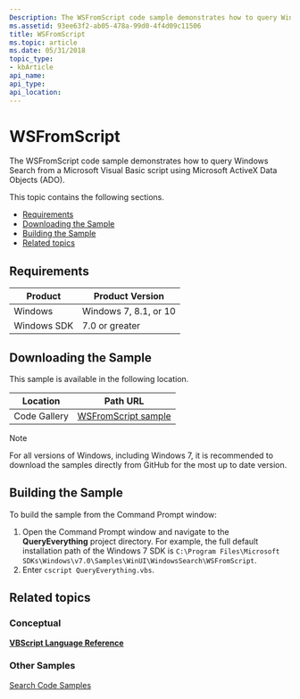 ```yaml
---
Description: The WSFromScript code sample demonstrates how to query Windows Search from a Microsoft Visual Basic script using Microsoft ActiveX Data Objects (ADO).
ms.assetid: 93ee63f2-ab05-478a-99d0-4f4d09c11506
title: WSFromScript
ms.topic: article
ms.date: 05/31/2018
topic_type: 
- kbArticle
api_name: 
api_type: 
api_location: 
---
```


# WSFromScript

The WSFromScript code sample demonstrates how to query Windows Search from a Microsoft Visual Basic script using Microsoft ActiveX Data Objects (ADO).

This topic contains the following sections.

- [Requirements](#requirements)
- [Downloading the Sample](#downloading-the-sample)
- [Building the Sample](#building-the-sample)
- [Related topics](#related-topics)

## Requirements

| Product     | Product Version          |
|-------------|--------------------------|
| Windows     | Windows 7, 8.1, or 10    |
| Windows SDK | 7.0 or greater           |

## Downloading the Sample

This sample is available in the following location.

| Location      | Path URL                                                                  |
|---------------|---------------------------------------------------------------------------|
| Code Gallery  | [WSFromScript sample](https://github.com/Microsoft/Windows-classic-samples/tree/master/Samples/Win7Samples/winui/WindowsSearch/WSFromScript)    |

> [!NOTE]  
> For all versions of Windows, including Windows 7, it is recommended to download the samples directly from GitHub for the most up to date version.

## Building the Sample

To build the sample from the Command Prompt window:

1. Open the Command Prompt window and navigate to the **QueryEverything** project directory. For example, the full default installation path of the Windows 7 SDK is `C:\Program Files\Microsoft SDKs\Windows\v7.0\Samples\WinUI\WindowsSearch\WSFromScript`.
2. Enter `cscript QueryEverything.vbs`.

## Related topics

### Conceptual

[**VBScript Language Reference**](https://msdn.microsoft.com/library/d1wf56tt(v=VS.71).aspx)

### Other Samples

[Search Code Samples](-search-samples-ovw.md)
